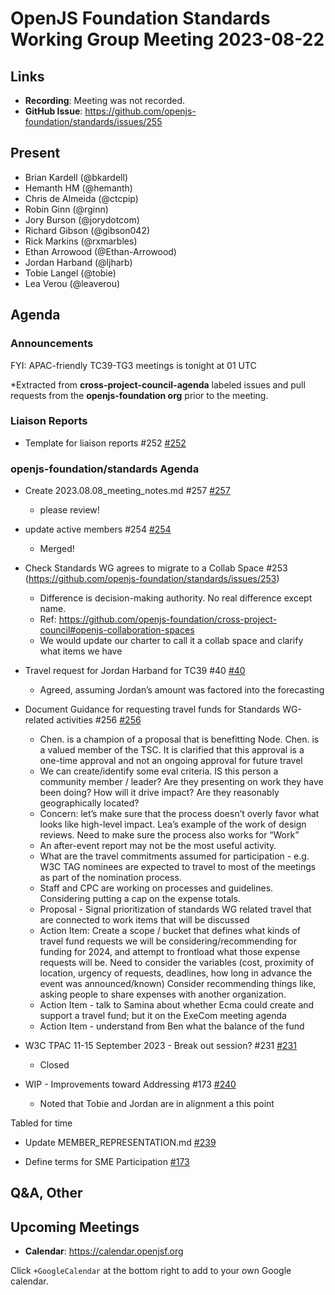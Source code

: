 # OpenJS Foundation Standards Working Group Meeting 2023-08-22

## Links

* **Recording**: Meeting was not recorded.
* **GitHub Issue**: https://github.com/openjs-foundation/standards/issues/255

## Present

* Brian Kardell (@bkardell)
* Hemanth HM (@hemanth)
* Chris de Almeida (@ctcpip)
* Robin Ginn (@rginn)
* Jory Burson (@jorydotcom)
* Richard Gibson (@gibson042)
* Rick Markins (@rxmarbles)
* Ethan Arrowood (@Ethan-Arrowood)
* Jordan Harband (@ljharb)
* Tobie Langel (@tobie)
* Lea Verou (@leaverou)

## Agenda

### Announcements

FYI: APAC-friendly TC39-TG3 meetings is tonight at 01 UTC

*Extracted from **cross-project-council-agenda** labeled issues and pull requests from the **openjs-foundation org** prior to the meeting.

### Liaison Reports

* Template for liaison reports #252 [#252](https://github.com/openjs-foundation/standards/issues/252)

### openjs-foundation/standards Agenda

* Create 2023.08.08_meeting_notes.md #257 [#257](https://github.com/openjs-foundation/standards/pull/257)
  - please review!

* update active members #254 [#254](https://github.com/openjs-foundation/standards/pull/254)
  - Merged!

* Check Standards WG agrees to migrate to a Collab Space #253 (https://github.com/openjs-foundation/standards/issues/253)
  - Difference is decision-making authority. No real difference except name. 
  - Ref: https://github.com/openjs-foundation/cross-project-council#openjs-collaboration-spaces
  - We would update our charter to call it a collab space and clarify what items we have 

* Travel request for Jordan Harband for TC39 #40 [#40](https://github.com/openjs-foundation/community-fund/pull/40)
  - Agreed, assuming Jordan’s amount was factored into the forecasting

* Document Guidance for requesting travel funds for Standards WG-related activities #256 [#256](https://github.com/openjs-foundation/standards/issues/256)
  - Chen. is a champion of a proposal that is benefitting Node. Chen. is a valued member of the TSC. It is clarified that this approval is a one-time approval and not an ongoing approval for future travel
  - We can create/identify some eval criteria. IS this person a community member / leader? Are they presenting on work they have been doing? How will it drive impact? Are they reasonably geographically located? 
  - Concern: let’s make sure that the process doesn’t overly favor what looks like high-level impact. Lea’s example of the work of design reviews. Need to make sure the process also works for “Work”
  - An after-event report may not be the most useful activity.
  - What are the travel commitments assumed for participation - e.g. W3C TAG nominees are expected to travel to most of the meetings as part of the nomination process.
  - Staff and CPC are working on processes and guidelines. Considering putting a cap on the expense totals. 
  - Proposal - Signal prioritization of standards WG related travel that are connected to work items that will be discussed
  - Action Item: Create a scope / bucket that defines what kinds of travel fund requests we will be considering/recommending for funding for 2024, and attempt to frontload what those expense requests will be. Need to consider the variables (cost, proximity of location, urgency of requests, deadlines, how long in advance the event was announced/known) Consider recommending things like, asking people to share expenses with another organization. 
  - Action Item - talk to Samina about whether Ecma could create and support a travel fund; but it on the ExeCom meeting agenda
  - Action Item - understand from Ben what the balance of the fund

* W3C TPAC 11-15 September 2023 - Break out session? #231 [#231](https://github.com/openjs-foundation/standards/issues/231)
  - Closed

* WIP - Improvements toward Addressing #173 [#240](https://github.com/openjs-foundation/standards/pull/240)
  - Noted that Tobie and Jordan are in alignment a this point

Tabled for time

* Update MEMBER_REPRESENTATION.md [#239](https://github.com/openjs-foundation/standards/pull/239)

* Define terms for SME Participation [#173](https://github.com/openjs-foundation/standards/issues/173)

## Q&A, Other

## Upcoming Meetings

* **Calendar**: <https://calendar.openjsf.org>

Click `+GoogleCalendar` at the bottom right to add to your own Google calendar.

